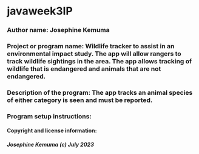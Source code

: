 # javaweek3IP

### Author name: Josephine Kemuma

### Project or program name: Wildlife tracker to assist in an environmental impact study. The app will allow rangers to track wildlife sightings in the area. The app allows tracking of wildlife that is endangered and animals that are not endangered.

### Description of the program: The app tracks an animal species of either category is seen and must be reported.

### Program setup instructions: 

#### Copyright and license information: 

##### Josephine Kemuma (c) July 2023
